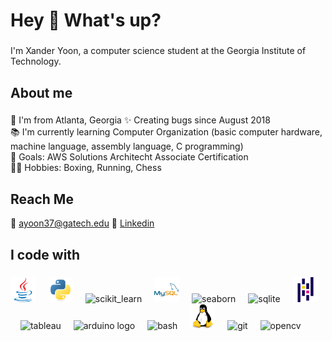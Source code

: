 <h1 align="left">Hey 👋 What's up?</h1>

###

<p align="left"> I'm Xander Yoon, a computer science student at the Georgia Institute of Technology. </p>

###

<h2 align="left">About me</h2>

###

<p align="left">
🌆 I'm from Atlanta, Georgia
✨ Creating bugs since August 2018 <br>
📚 I'm currently learning Computer Organization (basic computer hardware, machine language, assembly language, C programming) <br>
🎯 Goals: AWS Solutions Architecht Associate Certification <br>
🏃‍➡️ Hobbies: Boxing, Running, Chess </p>

###

<h2 align="left">Reach Me</h2>
📨 <a href="mailto:ayoon37@gatech.edu">ayoon37@gatech.edu</a>
🔗 <a href="https://www.linkedin.com/in/alexander-yoon/">Linkedin</a>

###

<h2 align="left">I code with</h2>

###

<div align="left">
  <img src="https://raw.githubusercontent.com/devicons/devicon/master/icons/java/java-original.svg" alt="java" height="40"/> </a> 
  <img width="12" />
  <img src="https://raw.githubusercontent.com/devicons/devicon/master/icons/python/python-original.svg" alt="python" height="40"/> </a>
  <img width="12" />
  <img src="https://upload.wikimedia.org/wikipedia/commons/0/05/Scikit_learn_logo_small.svg" alt="scikit_learn" height="40"/> </a>
  <img width="12" />
  <img src="https://raw.githubusercontent.com/devicons/devicon/master/icons/mysql/mysql-original-wordmark.svg" alt="mysql" height="40"/> </a>
  <img width="12" />
  <img src="https://seaborn.pydata.org/_images/logo-mark-lightbg.svg" alt="seaborn" height="40"/> </a>
  <img width="12" />
  <img src="https://www.vectorlogo.zone/logos/sqlite/sqlite-icon.svg" alt="sqlite" height="40"/> </a>
  <img width="12" />
  <img src="https://raw.githubusercontent.com/devicons/devicon/2ae2a900d2f041da66e950e4d48052658d850630/icons/pandas/pandas-original.svg" alt="pandas" height="40"/>
  <img width="12" />
  <img src="https://github.com/gilbarbara/logos/blob/main/logos/tableau-icon.svg" alt="tableau" height="40"/> </a> 
  <img width="12" />
  <img src="https://cdn.worldvectorlogo.com/logos/arduino-1.svg" height="40" alt="arduino logo"  />
  <img width="12" />
  <img src="https://www.vectorlogo.zone/logos/gnu_bash/gnu_bash-icon.svg" alt="bash" height="40"/> </a>
  <img width="12" />
  <img src="https://raw.githubusercontent.com/devicons/devicon/master/icons/linux/linux-original.svg" alt="linux" height="40"/> </a> 
  <img width="12" />
  <img src="https://www.vectorlogo.zone/logos/git-scm/git-scm-icon.svg" alt="git" height="40"/> </a>
  <img width="12" />
  <img src="https://www.vectorlogo.zone/logos/opencv/opencv-icon.svg" alt="opencv" height="40"/> </a>
  <img width="12" />
</div>

###
